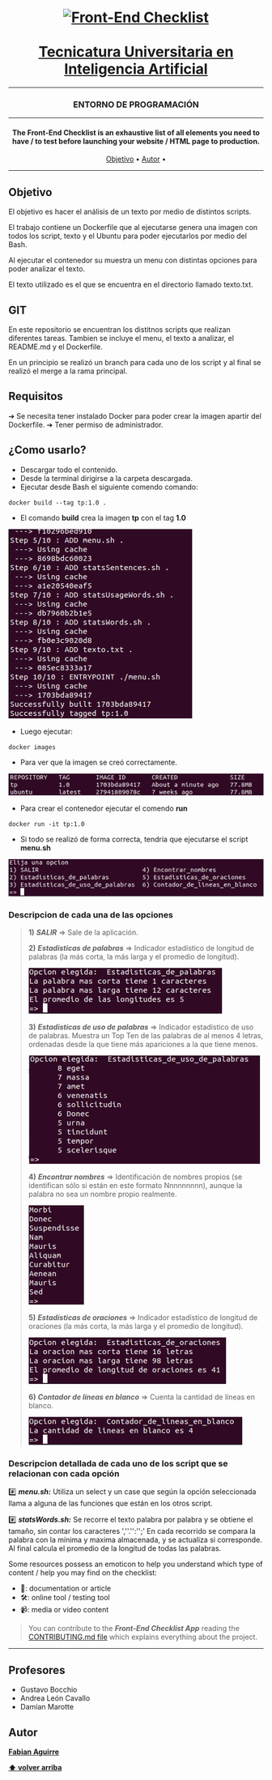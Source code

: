 <h1 align="center">
<br>
  <a href="https://web.fceia.unr.edu.ar/es/">
    <img src="https://jornadasaie.org.ar/wp-content/uploads/2020/09/FCEIA-logo.png" alt="Front-End Checklist" width="530">
  </a>
  <br>
    <br>
    <a href="https://web.fceia.unr.edu.ar/es/carreras/carreras-de-pregrado/2165-tecnicatura-universitaria-en-inteligencia-artificial.html">Tecnicatura Universitaria en Inteligencia Artificial</a>
  <br>
</h1>

---
<h3 align="center">ENTORNO DE PROGRAMACIÓN</h3>

---

<h4 align="center">The Front-End Checklist is an exhaustive list of all elements you need to have / to test before launching your website / HTML page to production.</h4>

<p align="center">
  <a href="#objetivo">Objetivo</a> • <a href="#autor">Autor</a> • 
</p>

---

## Objetivo

El objetivo es hacer el análisis de un texto por medio de distintos scripts.

El trabajo contiene un Dockerfile que al ejecutarse genera una imagen con todos los script, texto y el Ubuntu para poder ejecutarlos por medio del Bash. 

Al ejecutar el contenedor su muestra un menu con distintas opciones para poder analizar el texto.

El texto utilizado es el que se encuentra en el directorio llamado texto.txt.

## GIT

En este repositorio se encuentran los distitnos scripts que realizan diferentes tareas. Tambien se incluye el menu, el texto a analizar, el README.md y el Dockerfile.

En un principio se realizó un branch para cada uno de los script y al final se realizó el merge a la rama principal.

## Requisitos

➔ Se necesita tener instalado Docker para poder crear la imagen apartir del Dockerfile.
➔ Tener permiso de administrador.

## ¿Como usarlo?

* Descargar todo el contenido.
* Desde la terminal dirigirse a la carpeta descargada.
* Ejecutar desde Bash el siguiente comendo comando:

```
docker build --tag tp:1.0 .
``` 
* El comando **build** crea la imagen **tp** con el tag **1.0**

![imagen build][build_img]

* Luego ejecutar:

```
docker images
``` 
* Para ver que la imagen se creó correctamente.

![imagen imagen][img_img]

* Para crear el contenedor ejecutar el comendo **run**

```
docker run -it tp:1.0
``` 
* Si todo se realizó de forma correcta, tendría que ejecutarse el script **menu.sh**

![imagen menu][menu_img]

### Descripcion de cada una de las opciones

>  **1)** ***SALIR*** => Sale de la aplicación.
>  
>  **2)** ***Estadisticas de palabras*** => Indicador estadístico de longitud de palabras (la más corta, la más larga y el promedio de longitud).
>  
>  ![opcion2][opcion2_img]
>  
>  **3)** ***Estadisticas de uso de palabras*** => Indicador estadístico de uso de palabras. Muestra un Top Ten de las palabras de al menos 4 letras, ordenadas desde la que tiene más apariciones a la que tiene menos.
>  
>  ![opcion3][opcion3_img]
>  
>  **4)** ***Encontrar nombres*** => Identificación de nombres propios (se identifican sólo si están en este formato Nnnnnnnnn), aunque la palabra no sea un nombre propio realmente.
>  
>  ![opcion4][opcion4_img]
>  
>  **5)** ***Estadísticas de oraciones*** => Indicador estadístico de longitud de oraciones (la más corta, la más larga y el promedio de longitud).
>  
>  ![opcion5][opcion5_img]
>  
>  **6)** ***Contador de líneas en blanco*** => Cuenta la cantidad de líneas en blanco.
>  
>  ![opcion6][opcion6_img]
>  
### Descripcion detallada de cada uno de los script que se relacionan con cada opción

 
 #️⃣ ***menu.sh:*** Utiliza un select y un case que según la opción seleccionada llama a alguna de las funciones que están en los otros script.
 
 #️⃣ ***statsWords.sh:*** Se recorre el texto palabra por palabra y se obtiene el tamaño, sin contar los caracteres ',''.'':'';' En cada recorrido se compara la palabra con la mínima y maxima almacenada, y se actualiza si corresponde. Al final calcula el promedio de la longitud de todas las palabras. 
 
 
Some resources possess an emoticon to help you understand which type of content / help you may find on the checklist:

* 📖: documentation or article
* 🛠: online tool / testing tool
* 📹: media or video content

> You can contribute to the ***Front-End Checklist App*** reading the [CONTRIBUTING.md file](https://github.com/thedaviddias/Front-End-Checklist/blob/master/CONTRIBUTING.md) which explains everything about the project.
---


## Profesores

* Gustavo Bocchio
* Andrea León Cavallo
* Damían Marotte

## Autor

**[Fabian Aguirre](https://github.com/yendor2)**



**[⬆ volver arriba](#tabla-de-contenidos)**

[menu_img]: https://github.com/yendor2/tp/blob/main/capturas/Menu.PNG
[img_img]: https://github.com/yendor2/tp/blob/main/capturas/images.PNG
[build_img]: https://github.com/yendor2/tp/blob/main/capturas/build.PNG
[opcion2_img]: https://github.com/yendor2/tp/blob/main/capturas/opcion2.PNG
[opcion3_img]: https://github.com/yendor2/tp/blob/main/capturas/opcion3.PNG
[opcion4_img]: https://github.com/yendor2/tp/blob/main/capturas/opcion4.PNG
[opcion5_img]: https://github.com/yendor2/tp/blob/main/capturas/opcion5.PNG
[opcion6_img]: https://github.com/yendor2/tp/blob/main/capturas/opcion6.PNG
